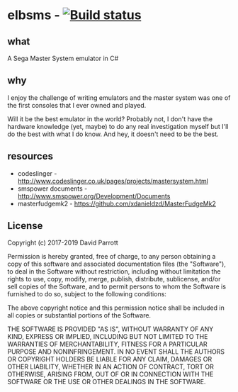 # elbsms - [![Build status](https://ci.appveyor.com/api/projects/status/umtjbgudnaq4m5hf?svg=true)](https://ci.appveyor.com/project/eightlittlebits/elbsms)

## what

A Sega Master System emulator in C#

## why

I enjoy the challenge of writing emulators and the master system was one of the first consoles that I ever owned and played. 

Will it be the best emulator in the world? Probably not, I don't have the hardware knowledge (yet, maybe) to do any real investigation myself but I'll do the best with what I do know. And hey, it doesn't need to be the best.

## resources

* codeslinger - http://www.codeslinger.co.uk/pages/projects/mastersystem.html
* smspower documents - http://www.smspower.org/Development/Documents
* masterfudgemk2 - https://github.com/xdanieldzd/MasterFudgeMk2

## License

Copyright (c) 2017-2019 David Parrott

Permission is hereby granted, free of charge, to any person obtaining a copy of this software and associated documentation files (the "Software"), to deal in the Software without restriction, including without limitation the rights to use, copy, modify, merge, publish, distribute, sublicense, and/or sell copies of the Software, and to permit persons to whom the Software is furnished to do so, subject to the following conditions:

The above copyright notice and this permission notice shall be included in all copies or substantial portions of the Software.

THE SOFTWARE IS PROVIDED "AS IS", WITHOUT WARRANTY OF ANY KIND, EXPRESS OR IMPLIED, INCLUDING BUT NOT LIMITED TO THE WARRANTIES OF MERCHANTABILITY, FITNESS FOR A PARTICULAR PURPOSE AND NONINFRINGEMENT. IN NO EVENT SHALL THE AUTHORS OR COPYRIGHT HOLDERS BE LIABLE FOR ANY CLAIM, DAMAGES OR OTHER LIABILITY, WHETHER IN AN ACTION OF CONTRACT, TORT OR OTHERWISE, ARISING FROM, OUT OF OR IN CONNECTION WITH THE SOFTWARE OR THE USE OR OTHER DEALINGS IN THE SOFTWARE.
